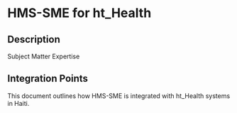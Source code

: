 # HMS-SME for ht_Health

## Description

Subject Matter Expertise

## Integration Points

This document outlines how HMS-SME is integrated with ht_Health systems in Haiti.
